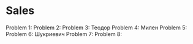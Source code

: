 # Sales

Problem 1:
Problem 2: 
Problem 3: Теодор
Problem 4: Милен
Problem 5:
Problem 6: Шукриевич
Problem 7:
Problem 8:
